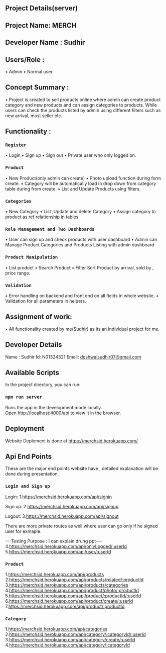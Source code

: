 ## Project Details(server)
## Project Name: MERCH
## Developer Name : Sudhir

## Users/Role : 
•	Admin 
•	Normal user

## Concept Summary :
•	Project is created to sell products online where admin can create product category and new products and can assign categories to products. While users can check the products listed by admin using different filters such as new arrival, most seller etc.

## Functionality :
### `Register`  
•	Login
•	Sign up
•	Sign out
•	Private user who only logged on.

### `Product`
•	New Product(only admin can create)
•	Photo upload function during form create.
•	Category will be automatically load in drop down from category table during from create.
•	List and Update Products using filters.

### `Categories`
•	New Category
•	List ,Update and delete Category
•	Assign category to product as ref relationship in tables.

### `Role Management and Two Dashboards` 
•	User can sign up and check products with user dashboard
•	Admin can Manage Product Categories and Products Listing with admin dashboard

### `Product Manipulation`
•	List product
•	Search Product
•	Filter Sort Product by arrival, sold by , price range.

### `Validation`
•	Error handling on backend and front end on all fields in whole website.
•	Validation for all parameters in helpers.

## Assignment of work:
•	All functionality created by me(Sudhir) as its an individual  project for me.

## Developer Details
Name : Sudhir
Id: N01324321
Email: deshwalsudhir07@gmail.com

## Available Scripts

In the project directory, you can run:

### `npm run server`

Runs the app in the development mode locally.<br />
Open [http://localhost:4000/api](http://localhost:4000/api) to view it in the browser.

## Deployment

Website Deploment is done at https://merchsid.herokuapp.com/

## Api End Points
These are the major end points website have , detailed explanation will be done during presentation.
### `Login and Sign up`
Login:
1.https://merchsid.herokuapp.com/api/signin

Sign up:
2.https://merchsid.herokuapp.com/api/signup

Logout:
3.https://merchsid.herokuapp.com/api/signout


There are more private routes as well where user can go only if he signed user for exmaple.

---Testing Purpose : I can explain drung ppt---
4.https://merchsid.herokuapp.com/api/onlyLogged/:userId
5.https://merchsid.herokuapp.com/api/user/:userId


### `Product`
1.https://merchsid.herokuapp.com/api/products
2.https://merchsid.herokuapp.com/api/products/related/:productId
3.https://merchsid.herokuapp.com/api/products/categories
4.https://merchsid.herokuapp.com/api/product/photo/:productId
5.https://merchsid.herokuapp.com/api/product/:productId/:userId
6.https://merchsid.herokuapp.com/api/product/create/:userId
7.https://merchsid.herokuapp.com/api/product/:productId

### `Category`

1.https://merchsid.herokuapp.com/api/categories
2.https://merchsid.herokuapp.com/api/category/:categoryId/:userId
3.https://merchsid.herokuapp.com/api/category/create/:userId
4.https://merchsid.herokuapp.com/api/category/:categoryId